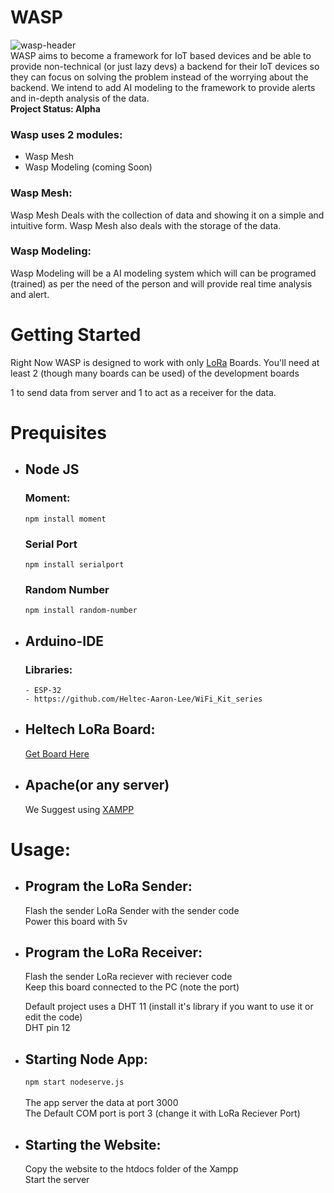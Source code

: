 # WASP
![wasp-header](https://i.imgur.com/0ukVt3a.jpg)
</br>
WASP aims to become a framework for IoT based devices and be able to provide non-technical (or just lazy devs) a backend for their IoT devices so they can focus on solving the problem instead of the worrying about the backend. We intend to add AI modeling to the framework to provide alerts and in-depth analysis of the data.</br><b>Project Status: Alpha</b>
</br>
### Wasp uses 2 modules:
- Wasp Mesh
- Wasp Modeling (coming Soon)
### Wasp Mesh:
Wasp Mesh Deals with the collection of data and showing it on a simple and intuitive form. Wasp Mesh also deals with the storage of the data.

### Wasp Modeling:
Wasp Modeling will be a AI modeling system which will can be programed (trained) as per the need of the person and will provide real time analysis and alert.
</br>
# Getting Started

Right Now WASP is designed to work with only [LoRa](http://www.heltec.cn/project/wifi-lora-32/?lang=en) Boards. You'll need at least 2 (though many boards can be used) of the development boards

1 to send data from server and 1 to act as a receiver for the data.

# Prequisites

- ## Node JS
  ### Moment:
  `npm install moment`
  ### Serial Port
  `npm install serialport`
  ### Random Number
  `npm install random-number`
- ## Arduino-IDE
     ### Libraries:
      - ESP-32
      - https://github.com/Heltec-Aaron-Lee/WiFi_Kit_series
- ## Heltech LoRa Board:
    [Get Board Here](https://www.amazon.com/s?k=heltec+lora&crid=2T4VRG0Z5SFST&sprefix=heltec+%2Caps%2C409&ref=nb_sb_ss_i_1_7)
    
- ## Apache(or any server)
  We Suggest using [XAMPP](https://www.apachefriends.org/index.html)
    
# Usage:

- ## Program the LoRa Sender:</br>
     Flash the sender LoRa Sender with the sender code </br>
     Power this board with 5v</br>
     
- ## Program the LoRa Receiver:</br>
     Flash the sender LoRa reciever with reciever code </br>
     Keep this board connected to the PC (note the port) </br>
     
     Default project uses a DHT 11 (install it's library if you want to use it or edit the code) </br>
     DHT pin 12
   
- ## Starting Node App:
    `npm start nodeserve.js` </br> </br>
  The app server the data at port 3000 </br>
  The Default COM port is port 3 (change it with LoRa Reciever Port)
  
- ## Starting the Website:
   Copy the website to the htdocs folder of the Xampp </br>
   Start the server
  
   
